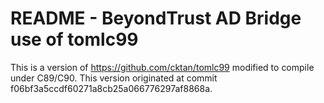 # README - BeyondTrust AD Bridge use of tomlc99

This is a version of https://github.com/cktan/tomlc99 modified to compile under C89/C90.
This version originated at commit f06bf3a5ccdf60271a8cb25a066776297af8868a.

